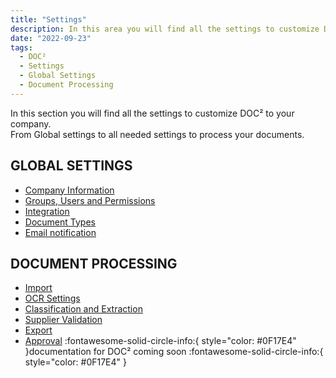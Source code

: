 ```yaml
---
title: "Settings"
description: In this area you will find all the settings to customize DOC² to your company. From Global settings to all needed settings to process your documents.
date: "2022-09-23"
tags:
  - DOC²
  - Settings
  - Global Settings
  - Document Processing
---
```


In this section you will find all the settings to customize DOC² to your company.<br> From Global settings to all needed settings to process your documents.

## GLOBAL SETTINGS

- [Company Information](/doc2/company-information/)
- [Groups, Users and Permissions](/security/privileges/)
- [Integration](/doc2/settings/integration/)
- [Document Types](/doc2/settings-document-types/)
- [Email notification](/doc2/settings/email-notification/)

## DOCUMENT PROCESSING

- [Import](/doc2/import/)
- [OCR Settings](/doc2/document-validation/ocr-view/)
- [Classification and Extraction](/doc2/document-validation/)
- [Supplier Validation](/doc2/settings-master-data-validation/)
- [Export](/doc2/export/)
- [Approval](/example/approval/)  :fontawesome-solid-circle-info:{ style="color: #0F17E4" }documentation for DOC² coming soon :fontawesome-solid-circle-info:{ style="color: #0F17E4" }

